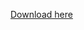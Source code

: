 [Download here](https://github.com/Taighe/Ancient-Quest/zipball/main?token=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)
